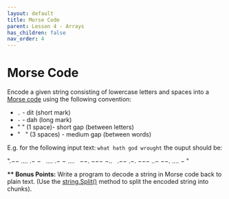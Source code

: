 ```yaml
---
layout: default
title: Morse Code
parent: Lesson 4 - Arrays
has_children: false
nav_order: 4
---
```


# Morse Code

Encode a given string consisting of lowercase letters and spaces into a [Morse code](https://en.wikipedia.org/wiki/Morse_code) using the following convention:

* `.` - dit (short mark)
* `-` - dah (long mark)
* "&nbsp;" (1 space)- short gap (between letters)
* "&nbsp;&nbsp;&nbsp;" (3 spaces) - medium gap (between words)

E.g. for the following input text: `what hath god wrought` the ouput should be: 

".−−&nbsp;....&nbsp;.−&nbsp;−&nbsp;&nbsp;&nbsp;....&nbsp;.−&nbsp;−&nbsp;....&nbsp;&nbsp;&nbsp;−−.&nbsp;−−−&nbsp;−..&nbsp;&nbsp;&nbsp;.−−&nbsp;.−.&nbsp;−−−&nbsp;..−&nbsp;−−.&nbsp;....&nbsp;−&nbsp;"

**\*\* Bonus Points:** Write a program to decode a string in Morse code back to plain text. (Use the [string.Split()](https://www.programiz.com/csharp-programming/library/string/split) method to split the encoded string into chunks). 